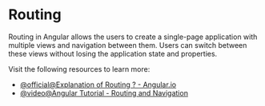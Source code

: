 # Routing

Routing in Angular allows the users to create a single-page application with multiple views and navigation between them. Users can switch between these views without losing the application state and properties.

Visit the following resources to learn more:

- [@official@Explanation of Routing ? - Angular.io ](https://angular.io/guide/router)
- [@video@Angular Tutorial - Routing and Navigation](https://www.youtube.com/watch?v=Nehk4tBxD4o)
